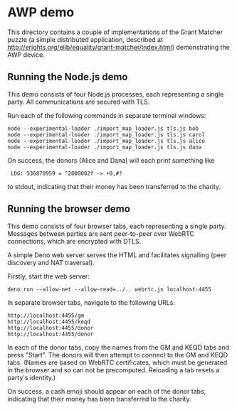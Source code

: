 # AWP demo

This directory contains a couple of implementations of the Grant Matcher puzzle
(a simple distributed application, described at
http://erights.org/elib/equality/grant-matcher/index.html) demonstrating the
AWP device.

## Running the Node.js demo

This demo consists of four Node.js processes, each representing a single party.
All communications are secured with TLS.

Run each of the following commands in separate terminal windows:

    node --experimental-loader ./import_map_loader.js tls.js bob
    node --experimental-loader ./import_map_loader.js tls.js carol
    node --experimental-loader ./import_map_loader.js tls.js alice
    node --experimental-loader ./import_map_loader.js tls.js dana

On success, the donors (Alice and Dana) will each print something like

     LOG: 536870959 = ^2000002f -> +0,#?

to stdout, indicating that their money has been transferred to the charity.

## Running the browser demo

This demo consists of four browser tabs, each representing a single party.
Messages between parties are sent peer-to-peer over WebRTC connections, which
are encrypted with DTLS.

A simple Deno web server serves the HTML and facilitates signalling
(peer discovery and NAT traversal).

Firstly, start the web server:

    deno run --allow-net --allow-read=../.. webrtc.js localhost:4455

In separate browser tabs, navigate to the following URLs:

    http://localhost:4455/gm
    http://localhost:4455/keqd
    http://localhost:4455/donor
    http://localhost:4455/donor

In each of the donor tabs, copy the names from the GM and KEQD tabs and
press "Start". The donors will then attempt to connect to the GM and KEQD
tabs. (Names are based on WebRTC certificates, which must be generated in the
browser and so can not be precomputed. Reloading a tab resets a party's
identity.)

On success, a cash emoji should appear on each of the donor tabs, indicating
that their money has been transferred to the charity.
